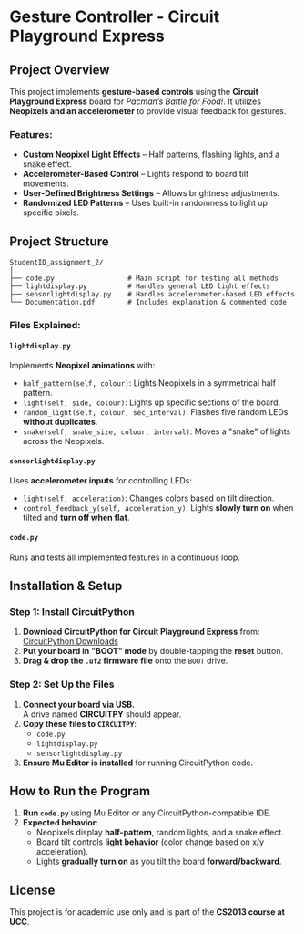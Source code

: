 # Gesture Controller - Circuit Playground Express

## Project Overview
This project implements **gesture-based controls** using the **Circuit Playground Express** board for _Pacman’s Battle for Food!_. It utilizes **Neopixels and an accelerometer** to provide visual feedback for gestures.

### Features:
- **Custom Neopixel Light Effects** – Half patterns, flashing lights, and a snake effect.  
- **Accelerometer-Based Control** – Lights respond to board tilt movements.  
- **User-Defined Brightness Settings** – Allows brightness adjustments.  
- **Randomized LED Patterns** – Uses built-in randomness to light up specific pixels.

## Project Structure

```
StudentID_assignment_2/
│
├── code.py                  # Main script for testing all methods
├── lightdisplay.py          # Handles general LED light effects
├── sensorlightdisplay.py    # Handles accelerometer-based LED effects
└── Documentation.pdf        # Includes explanation & commented code
```

### Files Explained:

#### `lightdisplay.py`  
Implements **Neopixel animations** with:
- `half_pattern(self, colour)`: Lights Neopixels in a symmetrical half pattern.
- `light(self, side, colour)`: Lights up specific sections of the board.
- `random_light(self, colour, sec_interval)`: Flashes five random LEDs **without duplicates**.
- `snake(self, snake_size, colour, interval)`: Moves a "snake" of lights across the Neopixels.

#### `sensorlightdisplay.py`  
Uses **accelerometer inputs** for controlling LEDs:
- `light(self, acceleration)`: Changes colors based on tilt direction.
- `control_feedback_y(self, acceleration_y)`: Lights **slowly turn on** when tilted and **turn off when flat**.

#### `code.py`  
Runs and tests all implemented features in a continuous loop.

## Installation & Setup

### Step 1: Install CircuitPython
1. **Download CircuitPython for Circuit Playground Express** from:  
   [CircuitPython Downloads](https://circuitpython.org/board/circuitplayground_express/)
2. **Put your board in "BOOT" mode** by double-tapping the **reset** button.
3. **Drag & drop the `.uf2` firmware file** onto the `BOOT` drive.

### Step 2: Set Up the Files
1. **Connect your board via USB.**  
   A drive named **CIRCUITPY** should appear.
2. **Copy these files to `CIRCUITPY`**:
   - `code.py`
   - `lightdisplay.py`
   - `sensorlightdisplay.py`
3. **Ensure Mu Editor is installed** for running CircuitPython code.

## How to Run the Program
1. **Run `code.py`** using Mu Editor or any CircuitPython-compatible IDE.
2. **Expected behavior**:
   - Neopixels display **half-pattern**, random lights, and a snake effect.
   - Board tilt controls **light behavior** (color change based on x/y acceleration).
   - Lights **gradually turn on** as you tilt the board **forward/backward**.

## License
This project is for academic use only and is part of the **CS2013 course at UCC**.
